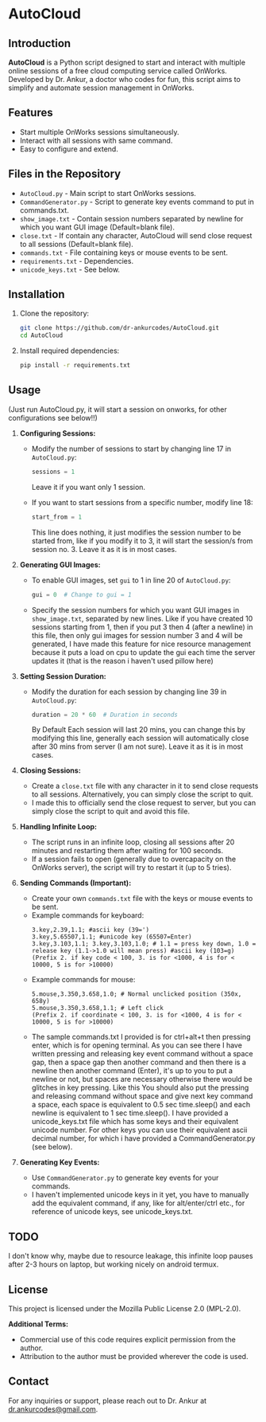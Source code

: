 # AutoCloud

## Introduction

**AutoCloud** is a Python script designed to start and interact with multiple online sessions of a free cloud computing service called OnWorks. Developed by Dr. Ankur, a doctor who codes for fun, this script aims to simplify and automate session management in OnWorks.

## Features

- Start multiple OnWorks sessions simultaneously.
- Interact with all sessions with same command.
- Easy to configure and extend.

## Files in the Repository

- `AutoCloud.py` - Main script to start OnWorks sessions.
- `CommandGenerator.py` - Script to generate key events command to put in commands.txt.
- `show_image.txt` - Contain session numbers separated by newline for which you want GUI image (Default=blank file).
- `close.txt` - If contain any character, AutoCloud will send close request to all sessions (Default=blank file).
- `commands.txt` - File containing keys or mouse events to be sent.
- `requirements.txt` - Dependencies.
- `unicode_keys.txt` - See below.

## Installation

1. Clone the repository:
    ```bash
    git clone https://github.com/dr-ankurcodes/AutoCloud.git
    cd AutoCloud
    ```

2. Install required dependencies:
    ```bash
    pip install -r requirements.txt
    ```

## Usage
(Just run AutoCloud.py, it will start a session on onworks, for other configurations see below!!)

1. **Configuring Sessions:**
   - Modify the number of sessions to start by changing line 17 in `AutoCloud.py`:
     ```python
     sessions = 1
     ```
     Leave it if you want only 1 session.
     
   - If you want to start sessions from a specific number, modify line 18:
     ```python
     start_from = 1
     ```
     This line does nothing, it just modifies the session number to be started from, like if you modify it to 3, it will start the session/s from session no. 3. Leave it as it is in most cases.
     
2. **Generating GUI Images:**
   - To enable GUI images, set `gui` to 1 in line 20 of `AutoCloud.py`:
     ```python
     gui = 0  # Change to gui = 1
     ```
   - Specify the session numbers for which you want GUI images in `show_image.txt`, separated by new lines. Like if you have created 10 sessions starting from 1, then if you put 3 then 4 (after a newline) in this file, then only gui images for session number 3 and 4 will be generated, I have made this feature for nice resource management because it puts a load on cpu to update the gui each time the server updates it (that is the reason i haven't used pillow here)

3. **Setting Session Duration:**
   - Modify the duration for each session by changing line 39 in `AutoCloud.py`:
     ```python
     duration = 20 * 60  # Duration in seconds
     ```
     By Default Each session will last 20 mins, you can change this by modifying this line, generally each session will automatically close after 30 mins from server (I am not sure). Leave it as it is in most cases.

4. **Closing Sessions:**
   - Create a `close.txt` file with any character in it to send close requests to all sessions. Alternatively, you can simply close the script to quit.
   - I made this to officially send the close request to server, but you can simply close the script to quit and avoid this file.

5. **Handling Infinite Loop:**
   - The script runs in an infinite loop, closing all sessions after 20 minutes and restarting them after waiting for 100 seconds.
   - If a session fails to open (generally due to overcapacity on the OnWorks server), the script will try to restart it (up to 5 tries).

6. **Sending Commands (Important):**
   - Create your own `commands.txt` file with the keys or mouse events to be sent.
   - Example commands for keyboard:
     ```text
     3.key,2.39,1.1; #ascii key (39=')
     3.key,5.65507,1.1; #unicode key (65507=Enter)
     3.key,3.103,1.1; 3.key,3.103,1.0; # 1.1 = press key down, 1.0 = release key (1.1->1.0 will mean press) #ascii key (103=g)
     (Prefix 2. if key code < 100, 3. is for <1000, 4 is for < 10000, 5 is for >10000)
     ```
   - Example commands for mouse:
     ```text
     5.mouse,3.350,3.658,1.0; # Normal unclicked position (350x, 658y)
     5.mouse,3.350,3.658,1.1; # Left click
     (Prefix 2. if coordinate < 100, 3. is for <1000, 4 is for < 10000, 5 is for >10000)
     ```
   - The sample commands.txt I provided is for ctrl+alt+t then pressing enter, which is for opening terminal. As you can see there I have written pressing and releasing key event command without a space gap, then a space gap then another command and then there is a newline then another command (Enter), it's up to you to put a newline or not, but spaces are necessary otherwise there would be glitches in key pressing. Like this You should also put the pressing and releasing command without space and give next key command a space, each space is equivalent to 0.5 sec time.sleep() and each newline is equivalent to 1 sec time.sleep(). I have provided a unicode_keys.txt file which has some keys and their equivalent unicode number. For other keys you can use their equivalent ascii decimal number, for which i have provided a CommandGenerator.py (see below).

7. **Generating Key Events:**
   - Use `CommandGenerator.py` to generate key events for your commands.
   - I haven't implemented unicode keys in it yet, you have to manually add the equivalent command, if any, like for alt/enter/ctrl etc., for reference of unicode keys, see unicode_keys.txt.

## TODO

I don't know why, maybe due to resource leakage, this infinite loop pauses after 2-3 hours on laptop, but working nicely on android termux.

## License

This project is licensed under the Mozilla Public License 2.0 (MPL-2.0).

**Additional Terms:**
- Commercial use of this code requires explicit permission from the author.
- Attribution to the author must be provided wherever the code is used.

## Contact

For any inquiries or support, please reach out to Dr. Ankur at [dr.ankurcodes@gmail.com](mailto:dr.ankurcodes@gmail.com).
